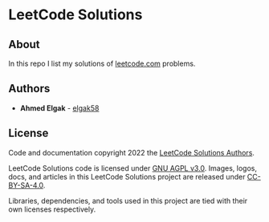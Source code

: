 # LeetCode Solutions

## About

In this repo I list my solutions of [leetcode.com](https://leetcode.com/) problems.

## Authors

* **Ahmed Elgak** - [elgak58](https://github.com/elgak58)

## License

Code and documentation copyright 2022 the [LeetCode Solutions Authors](https://github.com/elgak58/leetcode-solutions/graphs/contributors). 

LeetCode Solutions code is licensed under [GNU AGPL v3.0](https://www.gnu.org/licenses/agpl-3.0.html). Images, logos, docs, and articles in this LeetCode Solutions project are released under [CC-BY-SA-4.0](https://creativecommons.org/licenses/by-sa/4.0/legalcode).

Libraries, dependencies, and tools used in this project are tied with their own licenses respectively.
